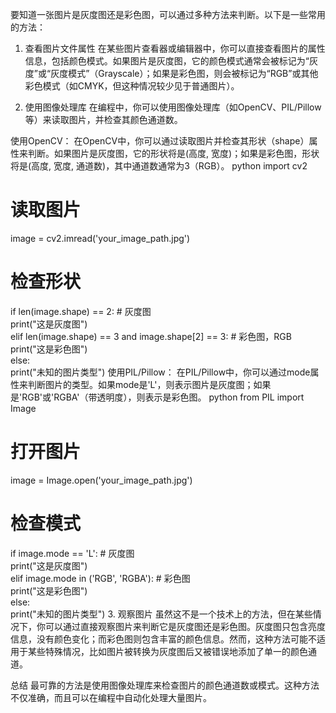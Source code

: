 要知道一张图片是灰度图还是彩色图，可以通过多种方法来判断。以下是一些常用的方法：

1. 查看图片文件属性
在某些图片查看器或编辑器中，你可以直接查看图片的属性信息，包括颜色模式。如果图片是灰度图，它的颜色模式通常会被标记为“灰度”或“灰度模式”（Grayscale）；如果是彩色图，则会被标记为“RGB”或其他彩色模式（如CMYK，但这种情况较少见于普通图片）。

2. 使用图像处理库
在编程中，你可以使用图像处理库（如OpenCV、PIL/Pillow等）来读取图片，并检查其颜色通道数。

使用OpenCV：
在OpenCV中，你可以通过读取图片并检查其形状（shape）属性来判断。如果图片是灰度图，它的形状将是(高度, 宽度)；如果是彩色图，形状将是(高度, 宽度, 通道数)，其中通道数通常为3（RGB）。
python
import cv2  
 
# 读取图片  
image = cv2.imread('your_image_path.jpg')  
 
# 检查形状  
if len(image.shape) == 2:  # 灰度图  
    print("这是灰度图")  
elif len(image.shape) == 3 and image.shape[2] == 3:  # 彩色图，RGB  
    print("这是彩色图")  
else:  
    print("未知的图片类型")
使用PIL/Pillow：
在PIL/Pillow中，你可以通过mode属性来判断图片的类型。如果mode是'L'，则表示图片是灰度图；如果是'RGB'或'RGBA'（带透明度），则表示是彩色图。
python
from PIL import Image  
 
# 打开图片  
image = Image.open('your_image_path.jpg')  
 
# 检查模式  
if image.mode == 'L':  # 灰度图  
    print("这是灰度图")  
elif image.mode in ('RGB', 'RGBA'):  # 彩色图  
    print("这是彩色图")  
else:  
    print("未知的图片类型")
3. 观察图片
虽然这不是一个技术上的方法，但在某些情况下，你可以通过直接观察图片来判断它是灰度图还是彩色图。灰度图只包含亮度信息，没有颜色变化；而彩色图则包含丰富的颜色信息。然而，这种方法可能不适用于某些特殊情况，比如图片被转换为灰度图后又被错误地添加了单一的颜色通道。

总结
最可靠的方法是使用图像处理库来检查图片的颜色通道数或模式。这种方法不仅准确，而且可以在编程中自动化处理大量图片。